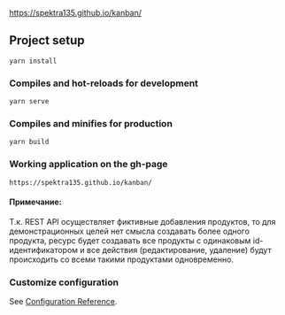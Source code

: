 https://spektra135.github.io/kanban/

## Project setup
```
yarn install
```

### Compiles and hot-reloads for development
```
yarn serve
```

### Compiles and minifies for production
```
yarn build

```

### Working application on the gh-page
```
https://spektra135.github.io/kanban/
```

#### Примечание:
Т.к. REST API осуществляет фиктивные добавления продуктов, то для демонстрационных целей нет смысла создавать более одного продукта,
ресурс будет создавать все продукты с одинаковым id-идентификатором и все действия (редактирование, удаление) будут происходить
со всеми такими продуктами одновременно.


### Customize configuration
See [Configuration Reference](https://cli.vuejs.org/config/).


